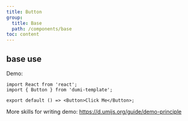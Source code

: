 ```yaml
---
title: Button
group:
  title: Base
  path: /components/base
toc: content
---
```


## base use

Demo:

```tsx
import React from 'react';
import { Button } from 'dumi-template';

export default () => <Button>Click Me</Button>;
```

More skills for writing demo: https://d.umijs.org/guide/demo-principle
